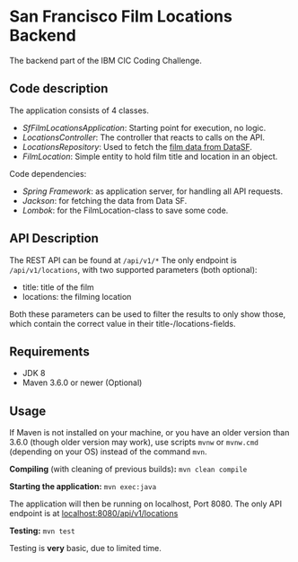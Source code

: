 # San Francisco Film Locations Backend

The backend part of the IBM CIC Coding Challenge. 

## Code description

The application consists of 4 classes.

* _SfFilmLocationsApplication_: Starting point for execution, no logic.
* _LocationsController_: The controller that reacts to calls on the API.
* _LocationsRepository_: Used to fetch the [film data from DataSF](https://data.sfgov.org/resource/wwmu-gmzc.json).
* _FilmLocation_: Simple entity to hold film title and location in an object.

Code dependencies:

* _Spring Framework_: as application server, for handling all API requests.
* _Jackson_: for fetching the data from Data SF.
* _Lombok_: for the FilmLocation-class to save some code.


## API Description

The REST API can be found at `/api/v1/*`
The only endpoint is `/api/v1/locations`, with two supported parameters (both optional):

* title: title of the film
* locations: the filming location

Both these parameters can be used to filter the results to only show those, which contain the correct value in their title-/locations-fields.

## Requirements

* JDK 8
* Maven 3.6.0 or newer (Optional)

## Usage

If Maven is not installed on your machine, or you have an older version than 3.6.0 (though older version may work), use scripts `mvnw` or `mvnw.cmd` (depending on your OS) instead of the command `mvn`.

**Compiling** (with cleaning of previous builds)**:**
`mvn clean compile`

**Starting the application:**
`mvn exec:java`

The application will then be running on localhost, Port 8080. The only API endpoint is at [localhost:8080/api/v1/locations](http://localhost:8080/api/v1/locations)

**Testing:**
`mvn test`

Testing is **very** basic, due to limited time.

